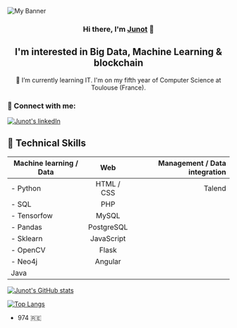 <p akign= "center">
<img width=”200" height=”200" src="https://user-images.githubusercontent.com/80925746/174001569-ef075674-04d6-465d-bf9c-786d7a5239f5.png" alt = "My Banner">
</p>

<h3 align="center">
Hi there, I'm <a href="https://flowcv.me/antoine-junot" target="_blank" rel="noreferrer">Junot</a> 👋
</h3>

<h2 align="center">
I'm interested in Big Data, Machine Learning & blockchain
</h2> 

<p align="center">
🌱 I’m currently learning IT. I'm on my fifth year of Computer Science at Toulouse (France).
</p>

### 🤝 Connect with me:
[![Junot's linkedIn](https://img.shields.io/badge/LinkedIn-0077B5?style=for-the-badge&logo=linkedin&logoColor=white)](https://www.linkedin.com/in/antoine-junot/)


## 💼 Technical Skills

| Machine learning / Data | Web | Management / Data integration | 
|----------|:-------------:|------:| 
| - Python | HTML / CSS | Talend
| - SQL | PHP |
| - Tensorfow | MySQL |
| - Pandas | PostgreSQL |
| - Sklearn | JavaScript |
| - OpenCV | Flask |
| - Neo4j | Angular |
|Java |  |  |



[![Junot's GitHub stats](https://github-readme-stats.vercel.app/api?username=Junot974&count_private=true&show_icons=true)](https://github.com/Junot974)

[![Top Langs](https://github-readme-stats.vercel.app/api/top-langs/?username=Junot974&langs_count=10)](https://github.com/Junot974)

- 974 🇷🇪


